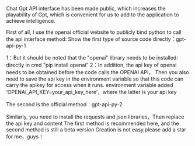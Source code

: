 Chat Gpt API interface has been made public, which increases the playability of Gpt, 
which is convenient for us to add to the application to achieve intelligence.








First of all, I use the openai official website to publicly bind python to call the api interface method:
Show the first type of source code directly：gpt-api-py-1





1：But it should be noted that the "openai" library needs to be installed: directly in cmd "pip install openai”
2：In addition, the api key of openai needs to be obtained before the code calls the OPENAI API，
Then you also need to save the api key in the environment variable so that this code can carry the apikey for access when it runs.
environment variable added ‘OPENAI_API_KEY=your_api_key_here’，where the latter is your api key










The second is the official method：gpt-api-py-2











Similarly, you need to install the requests and json libraries，Then replace the api key and content
The first method is recommended here, and the second method is still a beta version
Creation is not easy,please add a star for me，guys！

